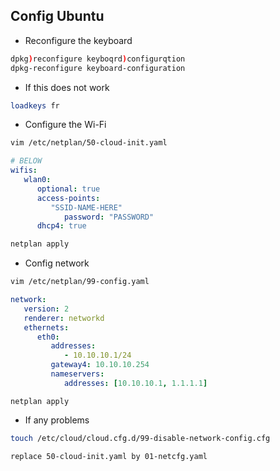 ## Config Ubuntu

- Reconfigure the keyboard
```bash
dpkg)reconfigure keyboqrd)configurqtion
dpkg-reconfigure keyboard-configuration
```
- If this does not work
```bash
loadkeys fr
```

- Configure the Wi-Fi
```bash
vim /etc/netplan/50-cloud-init.yaml
```
```yaml
# BELOW
wifis:
   wlan0:
      optional: true
      access-points:
         "SSID-NAME-HERE"
            password: "PASSWORD"
      dhcp4: true
```
```bash
netplan apply
```

- Config network
```bash
vim /etc/netplan/99-config.yaml
```
```yaml
network:
   version: 2
   renderer: networkd
   ethernets:
      eth0:
         addresses:
            - 10.10.10.1/24
         gateway4: 10.10.10.254
         nameservers:
            addresses: [10.10.10.1, 1.1.1.1]
```
```
netplan apply
```
- If any problems
```bash
touch /etc/cloud/cloud.cfg.d/99-disable-network-config.cfg

replace 50-cloud-init.yaml by 01-netcfg.yaml
```
